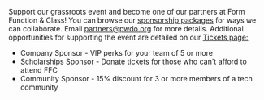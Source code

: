 Support our grassroots event and become one of our partners at Form Function & Class! You can browse our <a href="http://sponsor.formfunctionclass.com" target="_blank" rel="noopener" class="anchor green">sponsorship packages</a> for ways we can collaborate. Email <a href="mailto:partners@pwdo.org" class="anchor blue">partners@pwdo.org</a> for more details. Additional opportunities for supporting the event are detailed on our <a href="tickets" class="anchor red">Tickets page:</a>

- Company Sponsor - VIP perks for your team of 5 or more
- Scholarships Sponsor - Donate tickets for those who can't afford to attend FFC
- Community Sponsor - 15% discount for 3 or more members of a tech community